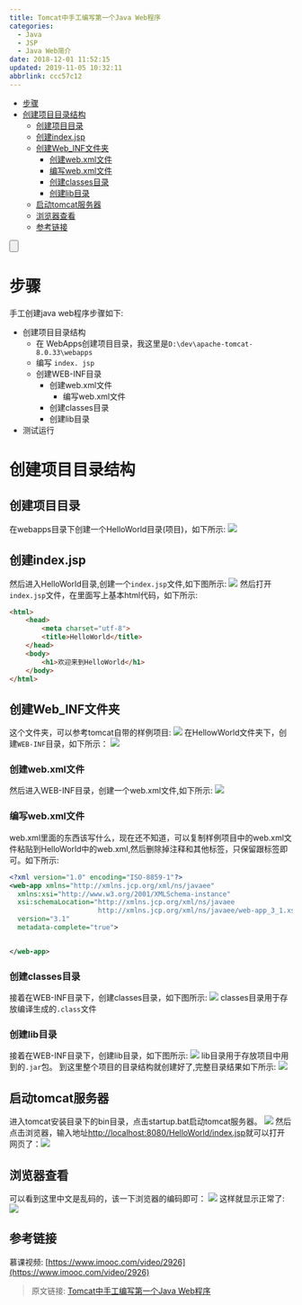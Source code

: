 ```yaml
---
title: Tomcat中手工编写第一个Java Web程序
categories: 
  - Java
  - JSP
  - Java Web简介
date: 2018-12-01 11:52:15
updated: 2019-11-05 10:32:11
abbrlink: ccc57c12
---
```

- [步骤](/blog/ccc57c12/#步骤)
- [创建项目目录结构](/blog/ccc57c12/#创建项目目录结构)
    - [创建项目目录](/blog/ccc57c12/#创建项目目录)
    - [创建index.jsp](/blog/ccc57c12/#创建index-jsp)
    - [创建Web_INF文件夹](/blog/ccc57c12/#创建Web-INF文件夹)
        - [创建web.xml文件](/blog/ccc57c12/#创建web-xml文件)
        - [编写web.xml文件](/blog/ccc57c12/#编写web-xml文件)
        - [创建classes目录](/blog/ccc57c12/#创建classes目录)
        - [创建lib目录](/blog/ccc57c12/#创建lib目录)
    - [启动tomcat服务器](/blog/ccc57c12/#启动tomcat服务器)
    - [浏览器查看](/blog/ccc57c12/#浏览器查看)
    - [参考链接](/blog/ccc57c12/#参考链接)

<!--more-->
<script src="https://cdn.bootcss.com/jquery/3.4.0/jquery.slim.min.js"></script>
<script>$(document).ready(function () {$(".post-body > ul:nth-child(1)").hide();});</script>

<!--end-->
<input type="button" onclick="open_closeTOC()" id="showcloseButton">
<script>
    function open_closeTOC() {var id = document.querySelector(".post-body > ul"); if (id.style.display == "block") {id.style.display = "none";document.getElementById("showcloseButton").value= "展开目录";}else if (id.style.display == "none") {id.style.display = "block";document.getElementById("showcloseButton").value="折叠目录";}}(function () {document.querySelector(".post-body > ul").style.display = "none";document.getElementById("showcloseButton").value="展开目录";})();
</script>

# 步骤 #
手工创建java web程序步骤如下:
- 创建项目目录结构
	- 在 WebApps创建项目目录，我这里是`D:\dev\apache-tomcat-8.0.33\webapps`
	- 编写 `index. jsp`
	- 创建WEB-INF目录
		- 创建web.xml文件
			- 编写web.xml文件
		- 创建classes目录
		- 创建lib目录
- 测试运行

# 创建项目目录结构 #
## 创建项目目录 ##
在webapps目录下创建一个HelloWorld目录(项目)，如下所示:
![](https://image-1257720033.cos.ap-shanghai.myqcloud.com/blog/Java/JSP/newByHand/HelloWorldProject.png)
## 创建index.jsp ##
然后进入HelloWorld目录,创建一个`index.jsp`文件,如下图所示:
![](https://image-1257720033.cos.ap-shanghai.myqcloud.com/blog/Java/JSP/newByHand/newIndex_jsp.png)
然后打开`index.jsp`文件，在里面写上基本html代码，如下所示:
```html
<html>
	<head>
		<meta charset="utf-8">
		<title>HelloWorld</title>
	</head>
	<body>
		<h1>欢迎来到HelloWorld</h1>
	</body>
</html>
```
## 创建Web_INF文件夹 ##
这个文件夹，可以参考tomcat自带的样例项目:
![](https://image-1257720033.cos.ap-shanghai.myqcloud.com/blog/Java/JSP/newByHand/examples.png)
在HellowWorld文件夹下，创建`WEB-INF`目录，如下所示：
![](https://image-1257720033.cos.ap-shanghai.myqcloud.com/blog/Java/JSP/newByHand/newWebINF.png)
### 创建web.xml文件 ###
然后进入WEB-INF目录，创建一个web.xml文件,如下所示:
![](https://image-1257720033.cos.ap-shanghai.myqcloud.com/blog/Java/JSP/newByHand/newWebXML.png)
### 编写web.xml文件 ###
web.xml里面的东西该写什么，现在还不知道，可以复制样例项目中的web.xml文件粘贴到HelloWorld中的web.xml,然后删除掉注释和其他标签，只保留跟标签即可。如下所示:
```xml
<?xml version="1.0" encoding="ISO-8859-1"?>
<web-app xmlns="http://xmlns.jcp.org/xml/ns/javaee"
  xmlns:xsi="http://www.w3.org/2001/XMLSchema-instance"
  xsi:schemaLocation="http://xmlns.jcp.org/xml/ns/javaee
                      http://xmlns.jcp.org/xml/ns/javaee/web-app_3_1.xsd"
  version="3.1"
  metadata-complete="true">


</web-app>
```
### 创建classes目录 ###
接着在WEB-INF目录下，创建classes目录，如下图所示:
![](https://image-1257720033.cos.ap-shanghai.myqcloud.com/blog/Java/JSP/newByHand/newclassesMuLu.png)
classes目录用于存放编译生成的`.class`文件
### 创建lib目录 ###
接着在WEB-INF目录下，创建lib目录，如下图所示:
![](https://image-1257720033.cos.ap-shanghai.myqcloud.com/blog/Java/JSP/newByHand/newlibMULU.png)
lib目录用于存放项目中用到的`.jar`包。
到这里整个项目的目录结构就创建好了,完整目录结果如下所示:
![](https://image-1257720033.cos.ap-shanghai.myqcloud.com/blog/Java/JSP/newByHand/HelloworldMuluShow.png)
## 启动tomcat服务器 ##
进入tomcat安装目录下的bin目录，点击startup.bat启动tomcat服务器。
![](https://image-1257720033.cos.ap-shanghai.myqcloud.com/blog/Java/JSP/newByHand/startTomcat.png)
然后点击浏览器，输入地址[http://localhost:8080/HelloWorld/index.jsp](http://localhost:8080/HelloWorld/index.jsp)就可以打开网页了：![](https://image-1257720033.cos.ap-shanghai.myqcloud.com/blog/Java/JSP/newByHand/openIndexInFirefox.png)
## 浏览器查看 ##
可以看到这里中文是乱码的，该一下浏览器的编码即可：
![](https://image-1257720033.cos.ap-shanghai.myqcloud.com/blog/Java/JSP/newByHand/firefoxEncoding.png)
这样就显示正常了:
![](https://image-1257720033.cos.ap-shanghai.myqcloud.com/blog/Java/JSP/newByHand/show.png)
## 参考链接 ##
慕课视频: [https://www.imooc.com/video/2926](https://www.imooc.com/video/2926)
>原文链接: [Tomcat中手工编写第一个Java Web程序](https://lanlan2017.github.io/blog/ccc57c12/)

